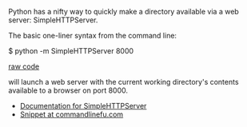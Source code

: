 <div id="wikitext">

<span id="excerpt"></span> Python has a nifty way to quickly make a
directory available via a web server: SimpleHTTPServer. <span
id="excerptend"></span>

The basic one-liner syntax from the command line:

<div id="sourceblock1" class="sourceblock">

<div class="sourceblocktext">

<div class="bash">

<span class="co4">\$ </span>python <span class="re5">-m</span>
SimpleHTTPServer <span class="nu0">8000</span>

</div>

</div>

<div class="sourceblocklink">

[raw
code](http://wiki.tamouse.org?n=Technology.SimpleHTTPServerInPython?action=sourceblock&num=1)

</div>

</div>

will launch a web server with the current working directory's contents
available to a browser on port 8000.

<div class="vspace">

</div>

-   [Documentation for
    SimpleHTTPServer](http://docs.python.org/library/simplehttpserver.html)
-   [Snippet at
    commandlinefu.com](http://www.commandlinefu.com/commands/view/71/serve-current-directory-tree-at-httphostname8000)

<div class="vspace">

</div>

<div style="display: none;">

Summary:Make a directory available via a web server
Parent:(Technology.)Python <span
class="wikiword">[IncludeMe](http://wiki.tamouse.org?n=Technology.IncludeMe?action=edit)[?](http://wiki.tamouse.org?n=Technology.IncludeMe?action=edit)</span>:[Python](http://wiki.tamouse.org?n=Technology.Python?action=print)
Categories:[Articles](http://wiki.tamouse.org?n=Category.Articles) Tags:
python, http server

</div>

<div class="vspace">

</div>

</div>
